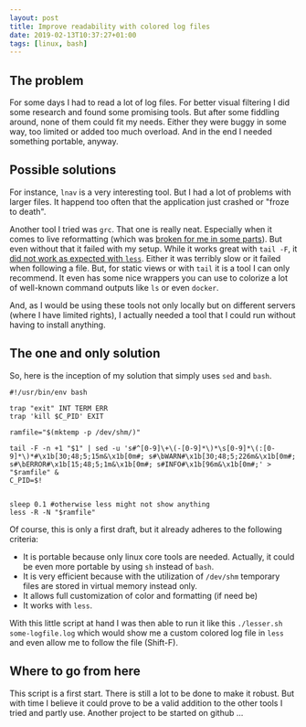 ```yaml
---
layout: post
title: Improve readability with colored log files
date: 2019-02-13T10:37:27+01:00
tags: [linux, bash]
---
```


## The problem

For some days I had to read a lot of log files. For better visual filtering I did some research and found some promising tools. But after some fiddling around, none of them could fit my needs. Either they were buggy in some way, too limited or added too much overload. And in the end I needed something portable, anyway.

## Possible solutions
For instance, `lnav` is a very interesting tool. But I had a lot of problems with larger files. It happend too often that the application just crashed or "froze to death".

Another tool I tried was `grc`. That one is really neat. Especially when it comes to live reformatting (which was [broken for me in some parts](https://github.com/garabik/grc/issues/104)). But even without that it failed with my setup. While it works great with `tail -F`, it [did not work as expected with `less`](https://github.com/garabik/grc/issues/103). Either it was terribly slow or it failed when following a file. But, for static views or with `tail` it is a tool I can only recommend. It even has some nice wrappers you can use to colorize a lot of well-known command outputs like `ls` or even `docker`.

And, as I would be using these tools not only locally but on different servers (where I have limited rights), I actually needed a tool that I could run without having to install anything.

## The one and only solution

So, here is the inception of my solution that simply uses `sed` and `bash`.

    #!/usr/bin/env bash
    
    trap "exit" INT TERM ERR
    trap 'kill $C_PID' EXIT
    
    ramfile="$(mktemp -p /dev/shm/)"
    
    tail -F -n +1 "$1" | sed -u 's#^[0-9]\+\(-[0-9]*\)*\s[0-9]*\(:[0-9]*\)*#\x1b[30;48;5;15m&\x1b[0m#; s#\bWARN#\x1b[30;48;5;226m&\x1b[0m#; s#\bERROR#\x1b[15;48;5;1m&\x1b[0m#; s#INFO#\x1b[96m&\x1b[0m#;' > "$ramfile" &
    C_PID=$!
    
    
    sleep 0.1 #otherwise less might not show anything
    less -R -N "$ramfile"
  

Of course, this is only a first draft, but it already adheres to the following criteria:

  - It is portable because only linux core tools are needed. Actually, it could be even more portable by using `sh` instead of `bash`.
  - It is very efficient because with the utilization of `/dev/shm` temporary files are stored in virtual memory instead only.
  - It allows full customization of color and formatting (if need be)
  - It works with `less`.
  
With this little script at hand I was then able to run it like this `./lesser.sh some-logfile.log` which would show me a custom colored log file in `less` and even allow me to follow the file (Shift-F).

## Where to go from here

This script is a first start. There is still a lot to be done to make it robust. But with time I believe it could prove to be a valid addition to the other tools I tried and partly use. Another project to be started on github ... 
  
   




